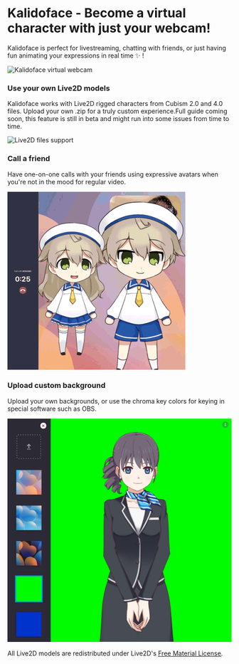 # Kalidoface - Become a virtual character with just your webcam!

Kalidoface is perfect for livestreaming, chatting with friends, or just having fun animating your expressions in real time ✨ !

![Kalidoface virtual webcam](https://raw.githubusercontent.com/yeemachine/kalidoface-live2d-models/main/promo/TW-Promo-short.gif)

### Use your own Live2D models

Kalidoface works with Live2D rigged characters from Cubism 2.0 and 4.0 files. Upload your own .zip for a truly custom experience.Full guide coming soon, this feature is still in beta and might run into some issues from time to time.

![Live2D files support](https://raw.githubusercontent.com/yeemachine/kalidoface-live2d-models/main/promo/filedrop-short.gif)


### Call a friend

Have one-on-one calls with your friends using expressive avatars when you're not in the mood for regular video.

![Peer to Peer chat](https://raw.githubusercontent.com/yeemachine/kalidoface-live2d-models/main/promo/call-2-short.gif)


### Upload custom background

Upload your own backgrounds, or use the chroma key colors for keying in special software such as OBS.

![Chroma Keys](https://raw.githubusercontent.com/yeemachine/kalidoface-live2d-models/main/promo/bg-green.jpg)



All Live2D models are redistributed under
Live2D's [Free Material License](https://www.live2d.com/eula/live2d-free-material-license-agreement_en.html).

